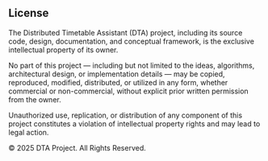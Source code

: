 ## License

The Distributed Timetable Assistant (DTA) project, including its source code, design, documentation, and conceptual framework, is the exclusive intellectual property of its owner.

No part of this project — including but not limited to the ideas, algorithms, architectural design, or implementation details — may be copied, reproduced, modified, distributed, or utilized in any form, whether commercial or non-commercial, without explicit prior written permission from the owner.

Unauthorized use, replication, or distribution of any component of this project constitutes a violation of intellectual property rights and may lead to legal action.

© 2025 DTA Project. All Rights Reserved.
